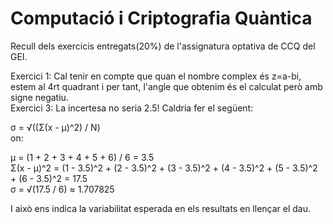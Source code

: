 # Computació i Criptografia Quàntica

Recull dels exercicis entregats(20%) de l'assignatura optativa de CCQ del GEI.

Exercici 1: Cal tenir en compte que quan el nombre complex és z=a-bi, estem al 4rt quadrant i per tant, l'angle que obtenim és el calculat però amb signe negatiu. </br>
Exercici 3: La incertesa no seria 2.5! Caldria fer el següent: </br>

σ = √((Σ(x - μ)^2) / N) </br>
on: </br>

μ = (1 + 2 + 3 + 4 + 5 + 6) / 6 = 3.5 </br>
Σ(x - μ)^2 = (1 - 3.5)^2 + (2 - 3.5)^2 + (3 - 3.5)^2 + (4 - 3.5)^2 + (5 - 3.5)^2 + (6 - 3.5)^2 = 17.5 </br>
σ = √(17.5 / 6) ≈ 1.707825 </br>

I això ens indica la variabilitat esperada en els resultats en llençar el dau.





